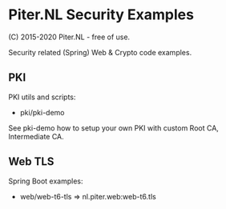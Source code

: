 Piter.NL Security Examples
===

(C) 2015-2020 Piter.NL - free of use.

Security related (Spring) Web & Crypto code examples.

PKI
---

PKI utils and scripts:

- pki/pki-demo

See pki-demo how to setup your own PKI with custom Root CA, Intermediate CA.

Web TLS
---

Spring Boot examples:

- web/web-t6-tls     => nl.piter.web:web-t6.tls


